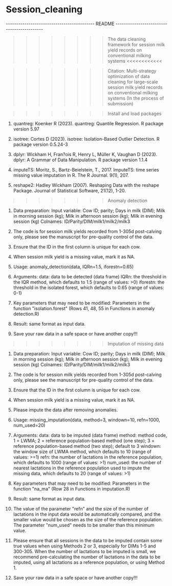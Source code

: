 # Session_cleaning

------------------------------------------- README -------------------------------------------

>>>>>>>> The data cleaning framework for session milk yield records on conventional milking systems <<<<<<<<<<<<

>>>>>>>> Citation: Multi-strategy optimization of data cleaning for large-scale session milk yield records on conventional milking systems (In the process of submission)

>>>>>>>> Install and load packages
1. quantreg: Koenker R (2023). quantreg: Quantile Regression. R package version 5.97

2. isotree: Cortes D (2023). isotree: Isolation-Based Outlier Detection. R package version 0.5.24-3

3. dplyr: Wickham H, Fran?ois R, Henry L, Müller K, Vaughan D (2023). dplyr: A Grammar of Data Manipulation. R package version 1.1.4

4. imputeTS: Moritz, S., Bartz-Beielstein, T., 2017. ImputeTS: time series missing value imputation in R. The R Journal. 9(1), 207.

5. reshape2: Hadley Wickham (2007). Reshaping Data with the reshape Package. Journal of Statistical Software, 21(12), 1-20.

>>>>>>>> Anomaly detection
1. Data preparation:
    Input variable: Cow ID; parity; Days in milk (DIM); Milk in morning session (kg); Milk in afternoon session (kg); Milk in evening session (kg)
    Colnames: ID/Parity/DIM/milk1/milk2/milk3
    
2. The code is for session milk yields recorded from 1-305d post-calving only, please see the manuscript for pre-quality control of the data.

3. Ensure that the ID in the first column is unique for each cow.

4. When session milk yield is a missing value, mark it as NA.

5. Usage: anomaly_detection(data, IQRn=1.5, iforestn=0.65)

6. Arguments:
    data: data to be detected (data frame)
    IQRn: the threshold in the IQR method, which defaults to 1.5 (range of values: >0)
    iforestn: the threshold in the isolated forest, which defaults to 0.65 (range of values: 0-1)

7. Key parameters that may need to be modified:
    Parameters in the function "isolation.forest" (Rows 41, 48, 55 in Functions in anomaly detection.R)

8. Result: same format as input data.

9. Save your raw data in a safe space or have another copy!!!


>>>>>>>> Imputation of missing data
1. Data preparation:
    Input variable: Cow ID; parity; Days in milk (DIM); Milk in morning session (kg); Milk in afternoon session (kg); Milk in evening session (kg)
    Colnames: ID/Parity/DIM/milk1/milk2/milk3

2. The code is for session milk yields recorded from 1-305d post-calving only, please see the manuscript for pre-quality control of the data.

3. Ensure that the ID in the first column is unique for each cow.

4. When session milk yield is a missing value, mark it as NA.

5. Please impute the data after removing anomalies.

6. Usage: missing_imputation(data, method=3, windown=10, refn=1000, num_used=20)

7. Arguments: 
    data: data to be imputed (data frame)
    method: method code, 1 = LWMA; 2 = reference population-based method (one step); 3 = reference population-based method (two step); default to 3
    windown: the window size of LWMA method, which defaults to 10 (range of values: >=1)
    refn: the number of lactations in the reference population, which defaults to 1000 (range of values: >1)
    num_used: the number of nearest lactations in the reference population used to impute the missing data, which defaults to 20 (range of values: >1)

8. Key parameters that may need to be modified:
    Parameters in the function "na_ma" (Row 28 in Functions in imputation.R)

9. Result: same format as input data.

10. The value of the parameter "refn" and the size of the number of lactations in the input data would be automatically compared, and the smaller value would be chosen as the size of the reference population. The parameter "num_used" needs to be smaller than this minimum value.

11. Please ensure that all sessions in the data to be imputed contain some true values when using Methods 2 or 3, especially for DIMs 1-5 and 300-305. When the number of lactations to be imputed is small, we recommend pre-calculating the number of lactations in the data to be imputed, using all lactations as a reference population, or using Method 1.

12. Save your raw data in a safe space or have another copy!!!
